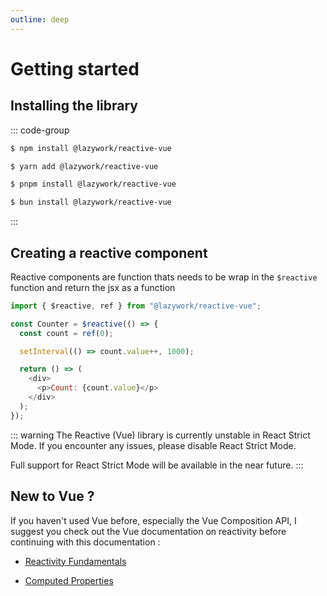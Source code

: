 ```yaml
---
outline: deep
---
```


# Getting started

## Installing the library

::: code-group

```bash [NPM]
$ npm install @lazywork/reactive-vue
```

```bash [Yarn]
$ yarn add @lazywork/reactive-vue
```

```bash [PNPM]
$ pnpm install @lazywork/reactive-vue
```

```bash [Bun]
$ bun install @lazywork/reactive-vue
```

:::
## Creating a reactive component

Reactive components are function thats needs to be wrap in the `$reactive` function and return the jsx as a function

```js
import { $reactive, ref } from "@lazywork/reactive-vue";

const Counter = $reactive(() => {
  const count = ref(0);

  setInterval(() => count.value++, 1000);

  return () => (
    <div>
      <p>Count: {count.value}</p>
    </div>
  );
});
```

::: warning
The Reactive (Vue) library is currently unstable in React Strict Mode. If you encounter any issues, please disable React Strict Mode.

Full support for React Strict Mode will be available in the near future.
:::

## New to Vue ?

If you haven't used Vue before, especially the Vue Composition API, I suggest you check out the Vue documentation on reactivity before continuing with this documentation :

- [Reactivity Fundamentals](https://vuejs.org/guide/essentials/reactivity-fundamentals.html)

- [Computed Properties](https://vuejs.org/guide/essentials/computed.html)